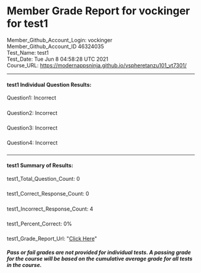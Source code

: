 # Member Grade Report for vockinger for test1  
   
Member_Github_Account_Login: vockinger  
Member_Github_Account_ID 46324035  
Test_Name: test1  
Test_Date: Tue Jun  8 04:58:28 UTC 2021  
Course_URL: https://modernappsninja.github.io/vspheretanzu101_vt7301/  
   
---  
#### test1 Individual Question Results:  
Question1: Incorrect  
#####  
Question2: Incorrect  
#####  
Question3: Incorrect  
#####  
Question4: Incorrect  
#####  
---  
#### test1 Summary of Results:  
test1_Total_Question_Count: 0  
#####  
test1_Correct_Response_Count: 0  
#####  
test1_Incorrect_Response_Count: 4  
#####  
test1_Percent_Correct: 0%  
#####  
test1_Grade_Report_Url: "[Click Here](https://github.com/modernappsninjas/vockinger/blob/main/static/userdata/courses/vspheretanzu101_vt7301/grade_report.pr895.test1.md)"
##### Pass or fail grades are not provided for individual tests. A passing grade for the course will be based on the cumulative average grade for all tests in the course.  
